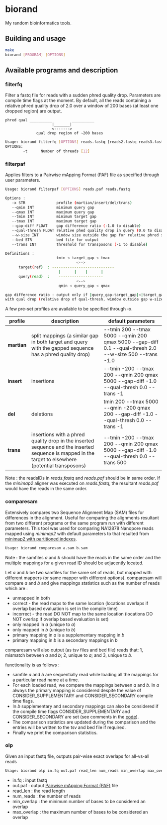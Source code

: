 # biorand

My random bioinformatics tools.

## Building and usage

```sh
make
biorand [PROGRAM] [OPTIONS]
```


## Available programs and description

### filterfq

Filter a fastq file for reads with a sudden phred quality drop. Parameters are compile time flags at the moment. By default, all the reads containing a relative phred quality drop of 2.0 over a window of 200 bases (at least one dropped region) are output.

```
phred qual __________         __________
                     |_______|            
                     <------->
              qual drop region of ~200 bases         
```

```sh
Usage: biorand filterfq [OPTIONS] reads.fastq [reads2.fastq reads3.fastq ...]
OPTIONS:
        -t      Number of threads [12]
```

### filterpaf

Applies filters to a Pairwise mApping Format (PAF) file as specified through user parameters.

```sh
Usage: biorand filterpaf [OPTIONS] reads.paf reads.fastq

Options :
   -x STR              profile (martian/insert/del/trans)
   --qmin INT          minimum query gap
   --qmax INT          maximum query gap
   --tmin INT          minimum target gap
   --tmax INT          maximum target gap
   --gap-diff FLOAT    gap difference ratio (-1.0 to disable)
   --qual-thresh FLOAT relative phed quality drop in query (0.0 to disable)
   --w-size INT        window size outside the gap for relative phred score
   --bed STR           bed file for output
   --trans INT         threshold for transposons (-1 to disable)

Definitions :
                       tmin < target_gap < tmax
                                <-->
      target(ref)  : ----------------------------
                        |      |    |      |
      query(read)  :    --------------------
                                <-->
                        qmin < query_gap < qmax

gap difference ratio : output only if |query_gap-target_gap|<|target_gap*gap-diff|, ignore if gap-diff<0.0 [current gap-diff 0.1]
with qual drop (relative drop of qual-thresh, window outside gap w-size)
```

A few pre-set profiles are available to be specified through -x.

| profile     | description             | default parameters |
|-------------|-------------------------|--------------------|
| **martian** |  split mappings  (a similar gap in both target and query with the gapped sequence has a phred quality drop)       | --tmin 200 --tmax 5000 --qmin 200 qmax 5000  --gap-diff 0.1 --qual-thresh 2.0 --w-size 500 --trans -1.0 |
| **insert**  |  insertions             |  --tmin -200 --tmax 200 --qmin 200 qmax 5000  --gap-diff -1.0  --qual-thresh 0.0 --trans -1 |
| **del**     |  deletions              | tmin 200 --tmax 5000 --qmin -200 qmax 200  --gap-diff -1.0  --qual-thresh 0.0 --trans -1 |
| **trans**   |  insertions with a phred quality drop in the inserted sequence and the inserted sequence is mapped in the target to elsewhere (potential transposons)  | --tmin -200 --tmax 200 --qmin 200 qmax 5000  --gap-diff -1.0  --qual-thresh 0.0 --trans 500 |


Note : the readsIDs in *reads.fastq* and *reads.paf* should be in same order. If the *minimap2* aligner was executed on *reads.fastq*, the resultant *reads.paf* would have the reads in the same order.

### comparesam

Extensively compares two Sequence Alignment Map (SAM) files for differences in the alignment. Useful for comparing the alignments resultant from two different programs or the same program run with different parameters.  This tool was used for comparing NA12878 Nanopore reads mapped using *minimap2* with default parameters to that resulted from [minimap2 with partitioned indexes](https://doi.org/10.1038/s41598-019-40739-8).


```sh
Usage: biorand comparesam a.sam b.sam
```

Note : the samfiles *a* and *b* should have the reads in the same order and the multiple mappings for a given read ID should be adjacently located.


Let  *a* and *b* be two samfiles for the same set of reads,
but mapped with different mappers (or same mapper with different options).
comparesam will compare *a* and *b* and give mappings statistics such as the number of reads which are :
- unmapped in both
- correct - the read maps to the same location (locations overlaps if overlap based evaluation is set in the compile time)
- incorrect - the read DO NOT map to the same location (locations DO NOT overlap if overlap based evaluation is set)
- only mapped in  *a* (unique to *a*)
- only mapped in  *b* (unique to *b*)
- primary mapping in *a* is a supplementary mapping in *b*
- primary mapping in *b* is a secondary mappings in *b*

comparesam will also output (as tsv files and bed file) reads that: 1, mismatch between *a* and *b*; 2, unique to *a*; and 3, unique to *b*.

functionality is as follows :
- samfile *a* and *b* are sequentially read while loading all the mappings for a
particular read name at a time.
- For each loaded read, we compare the mappings between *a* and *b*. In *a* always the primary mapping is considered despite the value of
CONSIDER_SUPPLEMENTARY and CONSIDER_SECONDARY compile time flags.
- In *b* supplementary and secondary mappings can also be considered if the compile time flags CONSIDER_SUPPLEMENTARY and CONSIDER_SECONDARY are set (see comments in the [code](https://github.com/hasindu2008/biorand/blob/master/comparesam.c)).
- The comparison statistics are updated during the comparison and
the entries will be written to the tsv and bed file if required.
- Finally we print the comparison statistics.

### olp

Given an input fastq file, outputs pair-wise exact overlaps for all-vs-all reads

```sh
Usage: biorand olp in.fq out.paf read_len num_reads min_overlap max_overlap
```

- in.fq : input fastq
- out.paf : output [Pairwise mApping Format (PAF)](https://github.com/lh3/miniasm/blob/master/PAF.md) file
- read_len : the read length
- num_reads : the number of reads
- min_overlap : the minimum number of bases to be considered an overlap
- max_overlap : the maximum number of bases to be considered an overlap